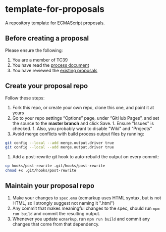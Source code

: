 # template-for-proposals

A repository template for ECMAScript proposals.

## Before creating a proposal

Please ensure the following:
  1. You are a member of TC39
  1. You have read the [process document](https://tc39.github.io/process-document/)
  1. You have reviewed the [existing proposals](https://github.com/tc39/proposals/)

## Create your proposal repo

Follow these steps:
  1. Fork this repo, or create your own repo, clone this one, and point it at yours
  1. Go to your repo settings “Options” page, under “GitHub Pages”, and set the source to the **master branch** and click Save.
    1. Ensure "Issues" is checked.
    1. Also, you probably want to disable "Wiki" and "Projects"
  1. Avoid merge conflicts with build process output files by running:
```sh
git config --local --add merge.output.driver true
git config --local --add merge.output.driver true
```
  1. Add a post-rewrite git hook to auto-rebuild the output on every commit:
```sh
cp hooks/post-rewrite .git/hooks/post-rewrite
chmod +x .git/hooks/post-rewrite
```

## Maintain your proposal repo

  1. Make your changes to `spec.emu` (ecmarkup uses HTML syntax, but is not HTML, so I strongly suggest not naming it ".html")
  1. Any commit that makes meaningful changes to the spec, should run `npm run build` and commit the resulting output.
  1. Whenever you update `ecmarkup`, run `npm run build` and commit any changes that come from that dependency.
